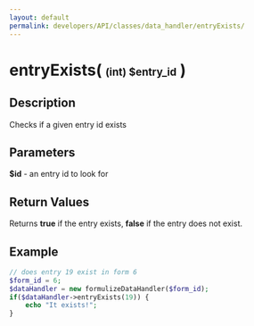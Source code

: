 ```yaml
---
layout: default
permalink: developers/API/classes/data_handler/entryExists/
---
```


# entryExists( <span style='font-size: 14pt;'>(int) $entry_id</span> )

## Description

Checks if a given entry id exists

## Parameters

__$id__ - an entry id to look for

## Return Values

Returns __true__ if the entry exists, __false__ if the entry does not exist.

## Example

~~~php
// does entry 19 exist in form 6
$form_id = 6;
$dataHandler = new formulizeDataHandler($form_id);
if($dataHandler->entryExists(19)) {
    echo "It exists!";
}
~~~
